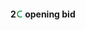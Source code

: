 #### <a name="2C-opening-bid"> 2![C](https://raw.githubusercontent.com/aornota/bridge/master/src/resources/C.png) opening bid

